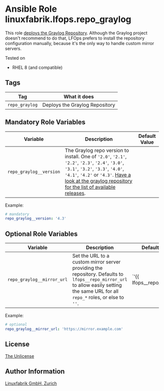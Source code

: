 # Ansible Role linuxfabrik.lfops.repo_graylog

This role [deploys the Graylog Repository](https://docs.graylog.org/docs/operating-system-packages). Although the Graylog project doesn't recommend to do that, LFOps prefers to install the repository configuration manually, because it's the only way to handle custom mirror servers.

Tested on

* RHEL 8 (and compatible)


## Tags

| Tag           | What it does                     |
| ---           | ------------                     |
| `repo_graylog` | Deploys the Graylog Repository |


## Mandatory Role Variables

| Variable | Description | Default Value |
| -------- | ----------- | ------------- |
| `repo_graylog__version` | The Graylog repo version to install. One of `'2.0'`, `'2.1'`, `'2.2'`, `'2.3'`, `'2.4'`, `'3.0'`, `'3.1'`, `'3.2'`, `'3.3'`, `'4.0'`, `'4.1'`, `'4.2'` or `'4.3'`. [Have a look at the graylog repository for the list of available releases](https://www.graylog.org/releases). |

Example:
```yaml
# mandatory
repo_graylog__version: '4.3'
```

## Optional Role Variables

| Variable | Description | Default Value |
| -------- | ----------- | ------------- |
| `repo_graylog__mirror_url` | Set the URL to a custom mirror server providing the repository. Defaults to `lfops__repo_mirror_url` to allow easily setting the same URL for all `repo_*` roles, or else to `''`. | `'{{ lfops__repo_mirror_url | default("") }}'` |

Example:
```yaml
# optional
repo_graylog__mirror_url: 'https://mirror.example.com'
```


## License

[The Unlicense](https://unlicense.org/)


## Author Information

[Linuxfabrik GmbH, Zurich](https://www.linuxfabrik.ch)

